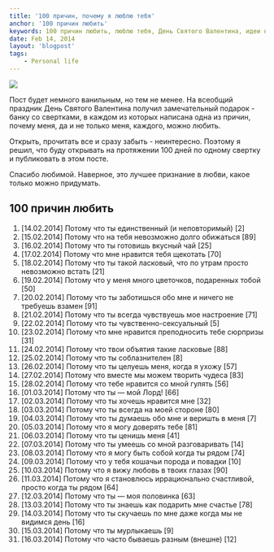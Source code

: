 ```yaml
---
title: '100 причин, почему я люблю тебя'
anchor: '100 причин любить'
keywords: 100 причин любить, люблю тебя, День Святого Валентина, идеи на ДСВ
date: Feb 14, 2014
layout: 'blogpost'
tags:
    - Personal life
---
```


![](/images/100-reasons-for-love/1.jpg)

Пост будет немного ванильным, но тем не менее. На всеобщий праздник День Святого Валентина получил замечательный подарок - банку со свертками, в каждом из которых написана одна из причин, почему меня, да и не только меня, каждого, можно любить.

Открыть, прочитать все и сразу забыть - неинтересно. Поэтому я решил, что буду открывать на протяжении 100 дней по одному свертку и публиковать в этом посте. 

<!-- cut -->

Спасибо любимой. Наверное, это лучшее признание в любви, какое только можно придумать.

## 100 причин любить

1. [14.02.2014] Потому что ты единственный (и неповторимый) [2]
2. [15.02.2014] Потому что на тебя невозможно долго обижаться [89]
3. [16.02.2014] Потому что ты готовишь вкусный чай [25]
4. [17.02.2014] Потому что мне нравится тебя щекотать [70]
5. [18.02.2014] Потому что ты такой ласковый, что по утрам просто невозможно встать [21]
6. [19.02.2014] Потому что у меня много цветочков, подаренных тобой [50]
7. [20.02.2014] Потому что ты заботишься обо мне и ничего не требуешь взамен [91]
8. [21.02.2014] Потому что ты всегда чувствуешь мое настроение [71]
9. [22.02.2014] Потому что ты чувственно-сексуальный [5]
10. [23.02.2014] Потому что мне нравится преподносить тебе сюрпризы [31]
11. [24.02.2014] Потому что твои объятия такие ласковые [88]
12. [25.02.2014] Потому что ты соблазнителен [8]
13. [26.02.2014] Потому что ты целуешь меня, когда я ухожу [57]
14. [27.02.2014] Потому что вместе мы можем творить чудеса [83]
15. [28.02.2014] Потому что тебе нравится со мной гулять [56]
16. [01.03.2014] Потому что ты &mdash; мой Лорд! [66]
17. [02.03.2014] Потому что ты хочешь нравится мне [32]
18. [03.03.2014] Потому что ты всегда на моей стороне [80]
19. [04.03.2014] Потому что ты думаешь обо мне и веришть в меня [7]
20. [05.03.2014] Потому что я могу доверять тебе [81]
21. [06.03.2014] Потому что ты ценишь меня [41]
22. [07.03.2014] Потому что ты умеешь со мной разговаривать [14]
23. [08.03.2014] Потому что я могу быть собой когда ты рядом [74]
24. [09.03.2014] Потому что у тебя кошачьи порода и повадки [10]
25. [10.03.2014] Потому что я вижу любовь в твоих глазах [90]
26. [11.03.2014] Потому что я становлюсь иррационально счастливой, просто когда ты рядом [64]
27. [12.03.2014] Потому что ты &mdash; моя половинка [63]
28. [13.03.2014] Потому что ты знаешь как подарить мне счастье [78]
29. [14.03.2014] Потому что ты скучаешь по мне даже когда мы не видимся день [16]
30. [15.03.2014] Потому что ты мурлыкаешь [9]
31. [16.03.2014] Потому что часто бываешь разным (внешне) [12]
